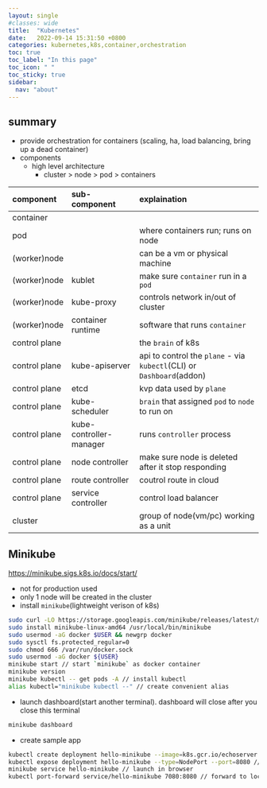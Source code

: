 ```yaml
---
layout: single
#classes: wide
title:  "Kubernetes"
date:   2022-09-14 15:31:50 +0800
categories: kubernetes,k8s,container,orchestration
toc: true
toc_label: "In this page"
toc_icon: " "
toc_sticky: true
sidebar:
  nav: "about"
---
```


## summary

* provide orchestration for containers (scaling, ha, load balancing, bring up a dead container)
* components
  * high level architecture
    * cluster > node > pod > containers

| component     | sub-component           | explaination                                                          |
| :------------ | :---------------------- | :-------------------------------------------------------------------- |
| container     |                         |                                                                       |
| pod           |                         | where containers run; runs on node                                    |
| (worker)node  |                         | can be a vm or physical machine                                       |
| (worker)node  | kublet                  | make sure `container` run in a `pod`                                  |
| (worker)node  | kube-proxy              | controls network in/out of cluster                                    |
| (worker)node  | container runtime       | software that runs `container`                                        |
| control plane |                         | the `brain` of k8s                                                    |
| control plane | kube-apiserver          | api to control the `plane` - via `kubectl`(CLI) or `Dashboard`(addon) |
| control plane | etcd                    | kvp data used by `plane`                                              |
| control plane | kube-scheduler          | `brain` that assigned `pod` to `node` to run on                       |
| control plane | kube-controller-manager | runs `controller` process                                             |
| control plane | node controller         | make sure node is deleted after it stop responding                    |
| control plane | route controller        | coutrol route in cloud                                                |
| control plane | service controller      | control load balancer                                                 |
| cluster       |                         | group of node(vm/pc) working as a unit                                |

## Minikube

<https://minikube.sigs.k8s.io/docs/start/>

* not for production used
* only 1 node will be created in the cluster
* install `minikube`(lightweight verison of k8s)

```sh
sudo curl -LO https://storage.googleapis.com/minikube/releases/latest/minikube-linux-amd64
sudo install minikube-linux-amd64 /usr/local/bin/minikube
sudo usermod -aG docker $USER && newgrp docker
sudo sysctl fs.protected_regular=0
sudo chmod 666 /var/run/docker.sock
sudo usermod -aG docker ${USER}
minikube start // start `minikube` as docker container
minikube version
minikube kubectl -- get pods -A // install kubectl
alias kubectl="minikube kubectl --" // create convenient alias
```

* launch dashboard(start another terminal). dashboard will close after you close this terminal

```sh
minikube dashboard
```

* create sample app

```sh
kubectl create deployment hello-minikube --image=k8s.gcr.io/echoserver:1.4 // create deployment from image
kubectl expose deployment hello-minikube --type=NodePort --port=8080 // expose app to port 8080
minikube service hello-minikube // launch in browser
kubectl port-forward service/hello-minikube 7080:8080 // forward to localhost:7080. closing terminal will cancel the port forwarding
```

